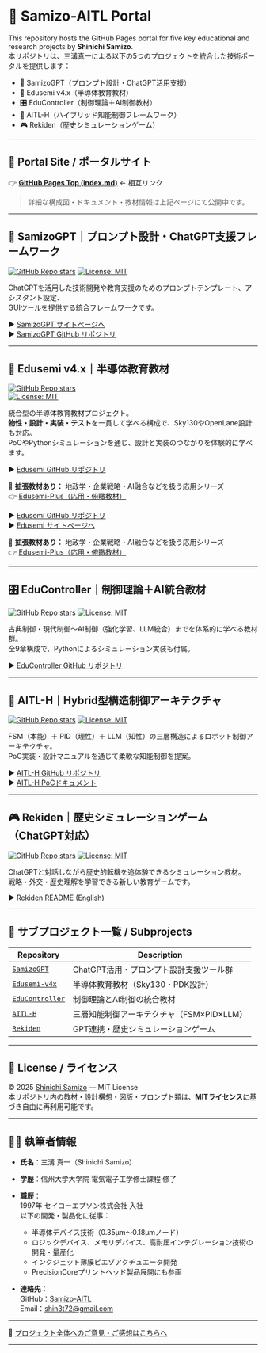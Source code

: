 # 🧠 Samizo-AITL Portal

This repository hosts the GitHub Pages portal for five key educational and research projects by **Shinichi Samizo**.  
本リポジトリは、三溝真一による以下の5つのプロジェクトを統合した技術ポータルを提供します：

- 🧠 SamizoGPT（プロンプト設計・ChatGPT活用支援）
- 📘 Edusemi v4.x（半導体教育教材）
- 🎛️ EduController（制御理論＋AI制御教材）
- 🤖 AITL-H（ハイブリッド知能制御フレームワーク）
- 🎮 Rekiden（歴史シミュレーションゲーム）

---

## 🔗 Portal Site / ポータルサイト

👉 **[GitHub Pages Top (index.md)](https://samizo-aitl.github.io/)** ← 相互リンク  
> 詳細な構成図・ドキュメント・教材情報は上記ページにて公開中です。

---

## 🧠 SamizoGPT｜プロンプト設計・ChatGPT支援フレームワーク

[![GitHub Repo stars](https://img.shields.io/github/stars/Samizo-AITL/SamizoGPT?style=social)](https://github.com/Samizo-AITL/SamizoGPT)
[![License: MIT](https://img.shields.io/github/license/Samizo-AITL/SamizoGPT)](https://opensource.org/licenses/MIT)

ChatGPTを活用した技術開発や教育支援のためのプロンプトテンプレート、アシスタント設定、  
GUIツールを提供する統合フレームワークです。

▶︎ [SamizoGPT サイトページへ](https://samizo-aitl.github.io/SamizoGPT/)  
▶︎ [SamizoGPT GitHub リポジトリ](https://github.com/Samizo-AITL/SamizoGPT)

---

## 📘 Edusemi v4.x｜半導体教育教材

[![GitHub Repo stars](https://img.shields.io/github/stars/Samizo-AITL/Edusemi-v4x?style=social)](https://github.com/Samizo-AITL/Edusemi-v4x)  
[![License: MIT](https://img.shields.io/github/license/Samizo-AITL/Edusemi-v4x)](https://opensource.org/licenses/MIT)

統合型の半導体教育教材プロジェクト。  
**物性・設計・実装・テスト**を一貫して学べる構成で、Sky130やOpenLane設計も対応。  
PoCやPythonシミュレーションを通じ、設計と実装のつながりを体験的に学べます。

▶︎ [Edusemi GitHub リポジトリ](https://github.com/Samizo-AITL/Edusemi-v4x)  

📎 **拡張教材あり：** 地政学・企業戦略・AI融合などを扱う応用シリーズ  
👉 [Edusemi-Plus（応用・俯瞰教材）](https://samizo-aitl.github.io/Samizo-AITL/Edusemi-Plus)


▶︎ [Edusemi GitHub リポジトリ](https://github.com/Samizo-AITL/Edusemi-v4x)  
▶︎ [Edusemi サイトページへ](https://samizo-aitl.github.io/Edusemi-v4x/)

📎 **拡張教材あり：** 地政学・企業戦略・AI融合などを扱う応用シリーズ  
👉 [Edusemi-Plus（応用・俯瞰教材）](https://samizo-aitl.github.io/Edusemi-Plus/)


---

## 🎛️ EduController｜制御理論＋AI統合教材

[![GitHub Repo stars](https://img.shields.io/github/stars/Samizo-AITL/EduController?style=social)](https://github.com/Samizo-AITL/EduController)
[![License: MIT](https://img.shields.io/github/license/Samizo-AITL/EduController)](https://opensource.org/licenses/MIT)

古典制御・現代制御〜AI制御（強化学習、LLM統合）までを体系的に学べる教材群。  
全9章構成で、Pythonによるシミュレーション実装も付属。

▶︎ [EduController GitHub リポジトリ](https://github.com/Samizo-AITL/EduController)

---

## 🤖 AITL-H｜Hybrid型構造制御アーキテクチャ

[![GitHub Repo stars](https://img.shields.io/github/stars/Samizo-AITL/AITL-H?style=social)](https://github.com/Samizo-AITL/AITL-H)
[![License: MIT](https://img.shields.io/github/license/Samizo-AITL/AITL-H)](https://opensource.org/licenses/MIT)

FSM（本能）＋ PID（理性）＋ LLM（知性）の三層構造によるロボット制御アーキテクチャ。  
PoC実装・設計マニュアルを通じて柔軟な知能制御を提案。

▶︎ [AITL-H GitHub リポジトリ](https://github.com/Samizo-AITL/AITL-H)  
▶︎ [AITL-H PoCドキュメント](https://samizo-aitl.github.io/AITL-H/#/)

---

## 🎮 Rekiden｜歴史シミュレーションゲーム（ChatGPT対応）

[![GitHub Repo stars](https://img.shields.io/github/stars/Samizo-AITL/Rekiden?style=social)](https://github.com/Samizo-AITL/Rekiden)
[![License: MIT](https://img.shields.io/github/license/Samizo-AITL/Rekiden)](https://opensource.org/licenses/MIT)

ChatGPTと対話しながら歴史的転機を追体験できるシミュレーション教材。  
戦略・外交・歴史理解を学習できる新しい教育ゲームです。

▶︎ [Rekiden README (English)](https://github.com/Samizo-AITL/Rekiden/blob/main/README.en.md)

---

## 📁 サブプロジェクト一覧 / Subprojects

| Repository | Description |
|------------|-------------|
| [`SamizoGPT`](https://github.com/Samizo-AITL/SamizoGPT) | ChatGPT活用・プロンプト設計支援ツール群 |
| [`Edusemi-v4x`](https://github.com/Samizo-AITL/Edusemi-v4x) | 半導体教育教材（Sky130・PDK設計） |
| [`EduController`](https://github.com/Samizo-AITL/EduController) | 制御理論とAI制御の統合教材 |
| [`AITL-H`](https://github.com/Samizo-AITL/AITL-H) | 三層知能制御アーキテクチャ（FSM×PID×LLM） |
| [`Rekiden`](https://github.com/Samizo-AITL/Rekiden) | GPT連携・歴史シミュレーションゲーム |

---

## 📄 License / ライセンス

© 2025 [Shinichi Samizo](https://github.com/Samizo-AITL) — MIT License  
本リポジトリ内の教材・設計構想・図版・プロンプト類は、**MITライセンス**に基づき自由に再利用可能です。

---

## 🧑‍🔬 執筆者情報

- **氏名**：三溝 真一（Shinichi Samizo）  
- **学歴**：信州大学大学院 電気電子工学修士課程 修了  

- **職歴**：  
  1997年 セイコーエプソン株式会社 入社  
  以下の開発・製品化に従事：  
  - 半導体デバイス技術（0.35µm〜0.18µmノード）  
  - ロジックデバイス、メモリデバイス、高耐圧インテグレーション技術の開発・量産化  
  - インクジェット薄膜ピエゾアクチュエータ開発  
  - PrecisionCoreプリントヘッド製品展開にも参画  

- **連絡先**：  
  GitHub：[Samizo-AITL](https://github.com/Samizo-AITL)  
  Email：[shin3t72@gmail.com](mailto:shin3t72@gmail.com)

---

💬 [プロジェクト全体へのご意見・ご感想はこちらへ](https://github.com/Samizo-AITL/Samizo-AITL.github.io/discussions)

---
